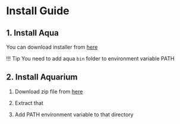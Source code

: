# Install Guide

## 1. Install Aqua

You can download installer from [here](https://e6nlaq.github.io/aqua/)

!!! Tip
    You need to add aqua `bin` folder to environment variable PATH

## 2. Install Aquarium

1. Download zip file from [here](https://github.com/fhrk-78/aqua-aquarium/releases)

2. Extract that

3. Add PATH environment variable to that directory

